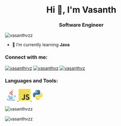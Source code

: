 <h1 align="center">Hi 👋, I'm Vasanth</h1>
<h3 align="center">Software Engineer</h3>

<p align="left"> <img src="https://komarev.com/ghpvc/?username=vasanthvzz&label=Profile%20views&color=0e75b6&style=flat" alt="vasanthvzz" /> </p>

- 🌱 I’m currently learning **Java**

<h3 align="left">Connect with me:</h3>
<p align="left">
<a href="https://www.codechef.com/users/vasanthrvz" target="blank"><img align="center" src="https://media.licdn.com/dms/image/D4D03AQEnLKj7oZ_KNQ/profile-displayphoto-shrink_400_400/0/1698941114071?e=1717027200&v=beta&t=uCcRXiklRhw-2YzvF09GkLMhbLYP0GecUIuA3NIcBaU " alt="vasanthrvz" height="30" width="40" /></a>
<a href="https://www.hackerrank.com/vasanthvz" target="blank"><img align="center" src="https://upload.wikimedia.org/wikipedia/commons/4/40/HackerRank_Icon-1000px.png" alt="vasanthvz" height="30" width="40" /></a>
<a href="https://www.leetcode.com/vasanthvz" target="blank"><img align="center" src="https://raw.githubusercontent.com/rahuldkjain/github-profile-readme-generator/master/src/images/icons/Social/leet-code.svg" alt="vasanthvz" height="30" width="40" /></a>
</p>

<h3 align="left">Languages and Tools:</h3>
<p align="left"> <a href="https://www.java.com" target="_blank" rel="noreferrer"> <img src="https://raw.githubusercontent.com/devicons/devicon/master/icons/java/java-original.svg" alt="java" width="40" height="40"/> </a> <a href="https://developer.mozilla.org/en-US/docs/Web/JavaScript" target="_blank" rel="noreferrer"> <img src="https://raw.githubusercontent.com/devicons/devicon/master/icons/javascript/javascript-original.svg" alt="javascript" width="40" height="40"/> </a> <a href="https://www.python.org" target="_blank" rel="noreferrer"> <img src="https://raw.githubusercontent.com/devicons/devicon/master/icons/python/python-original.svg" alt="python" width="40" height="40"/> </a> </p>

<p><img align="center" src="https://github-readme-stats.vercel.app/api/top-langs?username=vasanthvzz&show_icons=true&locale=en&layout=compact" alt="vasanthvzz" /></p>

<p><img align="center" src="https://github-readme-streak-stats.herokuapp.com/?user=vasanthvzz&" alt="vasanthvzz" /></p>
